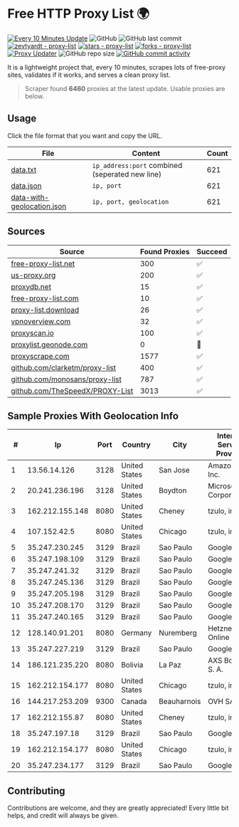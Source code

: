 
# Free HTTP Proxy List 🌍

[![Every 10 Minutes Update](https://github.com/mertguvencli/http-proxy-list/actions/workflows/main.yml/badge.svg?branch=main)](https://github.com/mertguvencli/http-proxy-list/actions/workflows/main.yml)
![GitHub](https://img.shields.io/github/license/mertguvencli/http-proxy-list)
![GitHub last commit](https://img.shields.io/github/last-commit/mertguvencli/http-proxy-list)
[![zevtyardt - proxy-list](https://img.shields.io/static/v1?label=zevtyardt&message=proxy-list&color=blue&logo=github)](https://github.com/zevtyardt/proxy-list "Go to GitHub repo")
[![stars - proxy-list](https://img.shields.io/github/stars/zevtyardt/proxy-list?style=social)](https://github.com/zevtyardt/proxy-list)
[![forks - proxy-list](https://img.shields.io/github/forks/zevtyardt/proxy-list?style=social)](https://github.com/zevtyardt/proxy-list)
[![Proxy Updater](https://github.com/zevtyardt/proxy-list/workflows/Proxy%20Updater/badge.svg)](https://github.com/zevtyardt/proxy-list/actions?query=workflow:"Proxy+Updater")
![GitHub repo size](https://img.shields.io/github/repo-size/zevtyardt/proxy-list)
[![GitHub commit activity](https://img.shields.io/github/commit-activity/m/zevtyardt/proxy-list?logo=commits)](https://github.com/zevtyardt/proxy-list/commits/main)

It is a lightweight project that, every 10 minutes, scrapes lots of free-proxy sites, validates if it works, and serves a clean proxy list.

> Scraper found **6460** proxies at the latest update. Usable proxies are below.

## Usage

Click the file format that you want and copy the URL.

|File|Content|Count|
|----|-------|-----|
|[data.txt](https://raw.githubusercontent.com/mertguvencli/http-proxy-list/main/proxy-list/data.txt)|`ip_address:port` combined (seperated new line)|621|
|[data.json](https://raw.githubusercontent.com/mertguvencli/http-proxy-list/main/proxy-list/data.json)|`ip, port`|621|
|[data-with-geolocation.json](https://raw.githubusercontent.com/mertguvencli/http-proxy-list/main/proxy-list/data-with-geolocation.json)|`ip, port, geolocation`|621|

## Sources

|Source|Found Proxies|Succeed|
|------|-------------|-------|
|[free-proxy-list.net](https://free-proxy-list.net)|300|✅|
|[us-proxy.org](https://www.us-proxy.org)|200|✅|
|[proxydb.net](http://proxydb.net)|15|✅|
|[free-proxy-list.com](https://free-proxy-list.com/?page=&port=&type%5B%5D=http&type%5B%5D=https&up_time=0&search=Search)|10|✅|
|[proxy-list.download](https://www.proxy-list.download/HTTP)|26|✅|
|[vpnoverview.com](https://vpnoverview.com/privacy/anonymous-browsing/free-proxy-servers)|32|✅|
|[proxyscan.io](https://www.proxyscan.io)|100|✅|
|[proxylist.geonode.com](https://proxylist.geonode.com/api/proxy-list?limit=300&page=1&sort_by=lastChecked&sort_type=desc&protocols=http,https)|0|🚫|
|[proxyscrape.com](https://api.proxyscrape.com/v2/?request=displayproxies&protocol=http&timeout=10000&country=all&ssl=all&anonymity=all)|1577|✅|
|[github.com/clarketm/proxy-list](https://raw.githubusercontent.com/clarketm/proxy-list/master/proxy-list-raw.txt)|400|✅|
|[github.com/monosans/proxy-list](https://raw.githubusercontent.com/monosans/proxy-list/main/proxies/http.txt)|787|✅|
|[github.com/TheSpeedX/PROXY-List](https://raw.githubusercontent.com/TheSpeedX/PROXY-List/master/http.txt)|3013|✅|


## Sample Proxies With Geolocation Info

|#|Ip|Port|Country|City|Internet Service Provider|
|-|--|----|-------|----|-------------------------|
|1|13.56.14.126|3128|United States|San Jose|Amazon.com, Inc.|
|2|20.241.236.196|3128|United States|Boydton|Microsoft Corporation|
|3|162.212.155.148|8080|United States|Cheney|tzulo, inc.|
|4|107.152.42.5|8080|United States|Chicago|tzulo, inc.|
|5|35.247.230.245|3129|Brazil|Sao Paulo|Google LLC|
|6|35.247.198.109|3129|Brazil|Sao Paulo|Google LLC|
|7|35.247.241.32|3129|Brazil|Sao Paulo|Google LLC|
|8|35.247.245.136|3129|Brazil|Sao Paulo|Google LLC|
|9|35.247.205.198|3129|Brazil|Sao Paulo|Google LLC|
|10|35.247.208.170|3129|Brazil|Sao Paulo|Google LLC|
|11|35.247.240.165|3129|Brazil|Sao Paulo|Google LLC|
|12|128.140.91.201|8080|Germany|Nuremberg|Hetzner Online GmbH|
|13|35.247.227.219|3129|Brazil|Sao Paulo|Google LLC|
|14|186.121.235.220|8080|Bolivia|La Paz|AXS Bolivia S. A.|
|15|162.212.154.177|8080|United States|Chicago|tzulo, inc.|
|16|144.217.253.209|9300|Canada|Beauharnois|OVH SAS|
|17|162.212.155.87|8080|United States|Cheney|tzulo, inc.|
|18|35.247.197.18|3129|Brazil|Sao Paulo|Google LLC|
|19|162.212.154.177|8080|United States|Chicago|tzulo, inc.|
|20|35.247.234.177|3129|Brazil|Sao Paulo|Google LLC|



## Contributing

Contributions are welcome, and they are greatly appreciated! Every
little bit helps, and credit will always be given.

